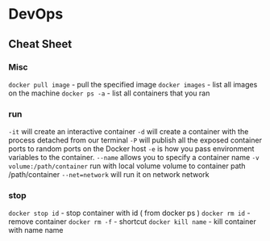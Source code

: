 # DevOps

## Cheat Sheet

### Misc

`docker pull image` - pull the specified image
`docker images` - list all images on the machine
`docker ps -a` - list all containers that you ran

### run

`-it` will create an interactive container
`-d` will create a container with the process detached from our terminal
`-P` will publish all the exposed container ports to random ports on the Docker host
`-e` is how you pass environment variables to the container.
`--name` allows you to specify a container name
`-v volume:/path/container` run with local volume volume to container path /path/container
`--net=network` will run it on network network


    

### stop

`docker stop id` - stop container with id ( from docker ps )
`docker rm id` - remove container
`docker rm -f` - shortcut
`docker kill name` - kill container with name name

